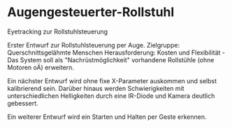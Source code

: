 # Augengesteuerter-Rollstuhl
Eyetracking zur Rollstuhlsteuerung


Erster Entwurf zur Rollstuhlsteuerung per Auge.
Zielgruppe: Querschnittsgelähmte Menschen 
Herausforderung: Kosten und Flexibilität - Das System soll als "Nachrüstmöglichkeit" vorhandene Rollstühle (ohne Motoren oÄ) erweitern.

Ein nächster Entwurf wird ohne fixe X-Parameter auskommen und selbst kalibrierend sein.
Darüber hinaus werden Schwierigkeiten mit unterschiedlichen Helligkeiten durch eine IR-Diode und Kamera deutlich gebessert.

Ein weiterer Entwurf wird ein Starten und Halten per Geste erkennen.
